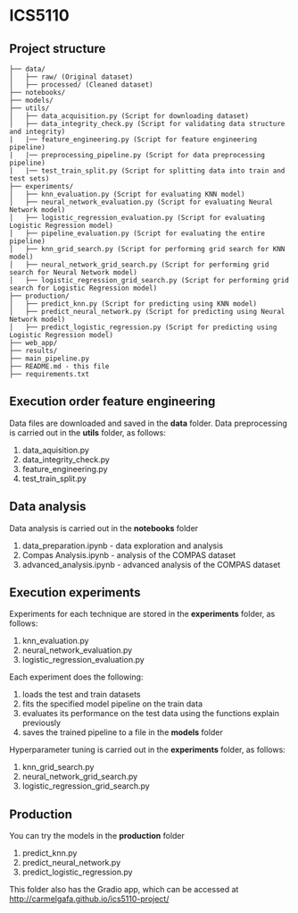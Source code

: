 # ICS5110


## Project structure

```text
├── data/
│   ├── raw/ (Original dataset)
│   ├── processed/ (Cleaned dataset)
├── notebooks/
├── models/
├── utils/
│   ├── data_acquisition.py (Script for downloading dataset)
│   ├── data_integrity_check.py (Script for validating data structure and integrity)
|   |── feature_engineering.py (Script for feature engineering pipeline)
|   |── preprocessing_pipeline.py (Script for data preprocessing pipeline)
|   |── test_train_split.py (Script for splitting data into train and test sets)
├── experiments/
│   ├── knn_evaluation.py (Script for evaluating KNN model)
│   ├── neural_network_evaluation.py (Script for evaluating Neural Network model)
│   ├── logistic_regression_evaluation.py (Script for evaluating Logistic Regression model)
│   ├── pipeline_evaluation.py (Script for evaluating the entire pipeline)
│   ├── knn_grid_search.py (Script for performing grid search for KNN model)
│   ├── neural_network_grid_search.py (Script for performing grid search for Neural Network model)
│   ├── logistic_regression_grid_search.py (Script for performing grid search for Logistic Regression model)
├── production/
│   ├── predict_knn.py (Script for predicting using KNN model)
│   ├── predict_neural_network.py (Script for predicting using Neural Network model)
│   ├── predict_logistic_regression.py (Script for predicting using Logistic Regression model)
├── web_app/
├── results/
├── main_pipeline.py
├── README.md - this file
├── requirements.txt
```


## Execution order feature engineering

Data files are downloaded and saved in the **data** folder. Data preprocessing is carried out in the **utils** folder, as follows:

1. data_aquisition.py
2. data_integrity_check.py
3. feature_engineering.py
4. test_train_split.py

## Data analysis

Data analysis is carried out in the **notebooks** folder

1. data_preparation.ipynb - data exploration and analysis
2. Compas Analysis.ipynb - analysis of the COMPAS dataset
3. advanced_analysis.ipynb - advanced analysis of the COMPAS dataset


## Execution experiments

Experiments for each technique are stored in the **experiments** folder, as follows:

1. knn_evaluation.py
2. neural_network_evaluation.py
3. logistic_regression_evaluation.py

Each experiment does the following:

1. loads the test and train datasets
2. fits the specified model pipeline on the train data
3. evaluates its performance on the test data using the functions explain previously
4. saves the trained pipeline to a file in the **models** folder

Hyperparameter tuning is carried out in the **experiments** folder, as follows:

1. knn_grid_search.py
2. neural_network_grid_search.py
3. logistic_regression_grid_search.py


## Production

You can try the models in the **production** folder

1. predict_knn.py
2. predict_neural_network.py
3. predict_logistic_regression.py

This folder also has the Gradio app, which can be accessed at http://carmelgafa.github.io/ics5110-project/
